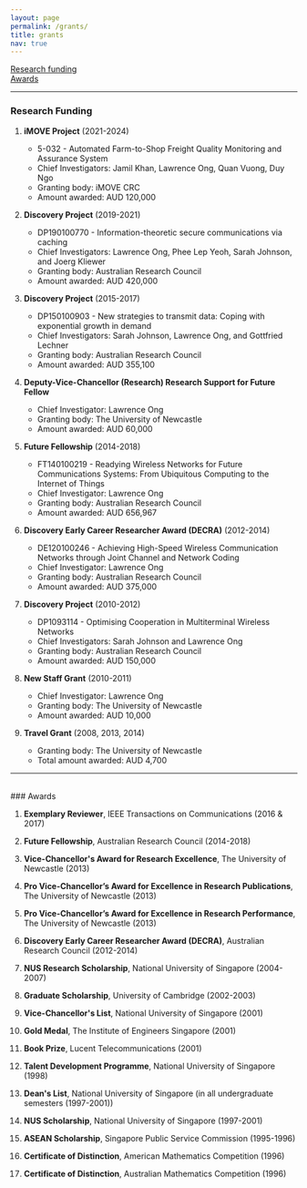 ```yaml
---
layout: page
permalink: /grants/
title: grants
nav: true
---
```


[Research funding](#research-funding)  
[Awards](#awards)

***
### Research Funding

1. **iMOVE Project** (2021-2024)
   - 5-032 - Automated Farm-to-Shop Freight Quality Monitoring and Assurance System
   - Chief Investigators: Jamil Khan, Lawrence Ong, Quan Vuong, Duy Ngo
   - Granting body: iMOVE CRC
   - Amount awarded: AUD 120,000

1. **Discovery Project** (2019-2021)
   - DP190100770 - Information-theoretic secure communications via caching
   - Chief Investigators: Lawrence Ong, Phee Lep Yeoh, Sarah Johnson, and Joerg Kliewer
   - Granting body: Australian Research Council
   - Amount awarded: AUD 420,000

2. **Discovery Project** (2015-2017)
   - DP150100903 - New strategies to transmit data: Coping with exponential growth in demand
   - Chief Investigators: Sarah Johnson, Lawrence Ong, and Gottfried Lechner
   - Granting body: Australian Research Council
   - Amount awarded: AUD 355,100

3. **Deputy-Vice-Chancellor (Research) Research Support for Future Fellow**
   - Chief Investigator: Lawrence Ong
   - Granting body: The University of Newcastle
   - Amount awarded: AUD 60,000

4. **Future Fellowship** (2014-2018)
   - FT140100219 - Readying Wireless Networks for Future Communications Systems: From Ubiquitous Computing to the Internet of Things
   - Chief Investigator: Lawrence Ong
   - Granting body: Australian Research Council
   - Amount awarded: AUD 656,967

5. **Discovery Early Career Researcher Award (DECRA)** (2012-2014)
    - DE120100246 - Achieving High-Speed Wireless Communication Networks through Joint Channel and Network Coding
    - Chief Investigator: Lawrence Ong
    - Granting body: Australian Research Council
    - Amount awarded: AUD 375,000

6. **Discovery Project** (2010-2012)
    - DP1093114 - Optimising Cooperation in Multiterminal Wireless Networks
    - Chief Investigators: Sarah Johnson and Lawrence Ong
    - Granting body: Australian Research Council
    - Amount awarded: AUD 150,000

7. **New Staff Grant** (2010-2011)
    - Chief Investigator: Lawrence Ong
    - Granting body: The University of Newcastle
    - Amount awarded: AUD 10,000

8. **Travel Grant** (2008, 2013, 2014)
    - Granting body: The University of Newcastle
    - Total amount awarded: AUD 4,700

***
<br>
### Awards

1. **Exemplary Reviewer**, IEEE Transactions on Communications (2016 & 2017) 

2. **Future Fellowship**, Australian Research Council (2014-2018)

3. **Vice-Chancellor's Award for Research Excellence**, The University of Newcastle (2013)

4. **Pro Vice-Chancellor’s Award for Excellence in Research Publications**, The University of Newcastle (2013)

5. **Pro Vice-Chancellor’s Award for Excellence in Research Performance**, The University of Newcastle (2013)

6. **Discovery Early Career Researcher Award (DECRA)**, Australian Research Council (2012-2014)

7. **NUS Research Scholarship**, National University of Singapore (2004-2007)

8. **Graduate Scholarship**, University of Cambridge (2002-2003)

9. **Vice-Chancellor's List**, National University of Singapore (2001)

10. **Gold Medal**, The Institute of Engineers Singapore (2001)

11. **Book Prize**, Lucent Telecommunications (2001)

12. **Talent Development Programme**, National University of Singapore (1998)

13. **Dean's List**, National University of Singapore (in all undergraduate semesters (1997-2001))

14. **NUS Scholarship**, National University of Singapore (1997-2001)

15. **ASEAN Scholarship**, Singapore Public Service Commission (1995-1996)

16. **Certificate of Distinction**, American Mathematics Competition (1996)

17. **Certificate of Distinction**, Australian Mathematics Competition (1996)